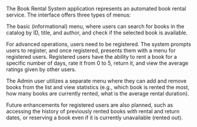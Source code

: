 The Book Rental System application represents an automated book rental service. The interface offers three types of menus:

The basic (informational) menu, where users can search for books in the catalog by ID, title, and author, and check if the selected book is available.

For advanced operations, users need to be registered. The system prompts users to register, and once registered, presents them with a menu for registered users.
Registered users have the ability to rent a book for a specific number of days, rate it from 0 to 5, return it, and view the average ratings given by other users.

The Admin user utilizes a separate menu where they can add and remove books from the list and view statistics (e.g., which book is rented the most, how many books are currently rented, what is the average rental duration).

Future enhancements for registered users are also planned, such as accessing the history of previously rented books with rental and return dates, or reserving a book even if it is currently unavailable (rented out).








